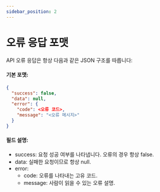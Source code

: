 ```yaml
---
sidebar_position: 2
---
```



# 오류 응답 포맷

API 오류 응답은 항상 다음과 같은 JSON 구조를 따릅니다:

#### 기본 포맷:

```json
{
  "success": false,
  "data": null,
  "error": {
    "code": <오류 코드>,
    "message": "<오류 메시지>"
  }
}
```

#### 필드 설명:
- success: 요청 성공 여부를 나타냅니다. 오류의 경우 항상 false.
- data: 실패한 요청이므로 항상 null.
- error:
  - code: 오류를 나타내는 고유 코드.
  - message: 사람이 읽을 수 있는 오류 설명.
